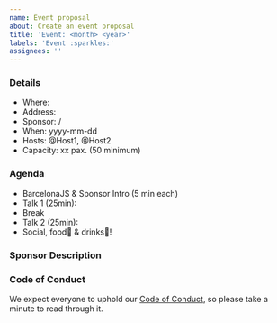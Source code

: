 ```yaml
---
name: Event proposal
about: Create an event proposal
title: 'Event: <month> <year>'
labels: 'Event :sparkles:'
assignees: ''
---
```


### Details

- Where: <location name>
- Address: <location address>
- Sponsor: <sponsor name> / <sponsor website>
- When: yyyy-mm-dd
- Hosts: @Host1, @Host2
- Capacity: xx pax. (50 minimum)

### Agenda

- BarcelonaJS & Sponsor Intro (5 min each)
- Talk 1 (25min): 
- Break
- Talk 2 (25min): 
- Social, food🍕 & drinks🧃!

### Sponsor Description

<!-- Short introduction of the sponsor to use at meetup.com description -->

### Code of Conduct

We expect everyone to uphold our
[Code of Conduct](https://www.contributor-covenant.org/version/2/1/code_of_conduct/),
so please take a minute to read through it.
